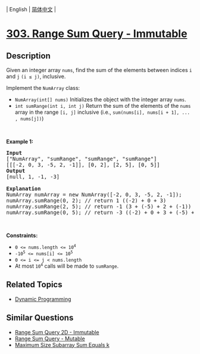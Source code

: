 
| English | [简体中文](README.md) |

# [303. Range Sum Query - Immutable](https://leetcode-cn.com/problems/range-sum-query-immutable/)

## Description

<p>Given an integer array <code>nums</code>, find the sum of the elements between indices <code>i</code> and <code>j</code> <code>(i &le; j)</code>, inclusive.</p>

<p>Implement the&nbsp;<code>NumArray</code> class:</p>

<ul>
	<li><code>NumArray(int[] nums)</code> Initializes the object with the integer array <code>nums</code>.</li>
	<li><code>int sumRange(int i, int j)</code> Return the sum of the elements of the <code>nums</code> array in the range <code>[i, j]</code> inclusive (i.e., <code>sum(nums[i], nums[i + 1], ... , nums[j])</code>)</li>
</ul>

<p>&nbsp;</p>
<p><strong>Example 1:</strong></p>

<pre>
<strong>Input</strong>
[&quot;NumArray&quot;, &quot;sumRange&quot;, &quot;sumRange&quot;, &quot;sumRange&quot;]
[[[-2, 0, 3, -5, 2, -1]], [0, 2], [2, 5], [0, 5]]
<strong>Output</strong>
[null, 1, -1, -3]

<strong>Explanation</strong>
NumArray numArray = new NumArray([-2, 0, 3, -5, 2, -1]);
numArray.sumRange(0, 2); // return 1 ((-2) + 0 + 3)
numArray.sumRange(2, 5); // return -1 (3 + (-5) + 2 + (-1)) 
numArray.sumRange(0, 5); // return -3 ((-2) + 0 + 3 + (-5) + 2 + (-1))
</pre>

<p>&nbsp;</p>
<p><strong>Constraints:</strong></p>

<ul>
	<li><code>0 &lt;= nums.length &lt;= 10<sup>4</sup></code></li>
	<li><code>-10<sup>5</sup>&nbsp;&lt;= nums[i] &lt;=&nbsp;10<sup>5</sup></code></li>
	<li><code>0 &lt;= i &lt;= j &lt; nums.length</code></li>
	<li>At most <code>10<sup>4</sup></code> calls will be made to <code>sumRange</code>.</li>
</ul>


## Related Topics

- [Dynamic Programming](https://leetcode-cn.com/tag/dynamic-programming)

## Similar Questions

- [Range Sum Query 2D - Immutable](../range-sum-query-2d-immutable/README_EN.md)
- [Range Sum Query - Mutable](../range-sum-query-mutable/README_EN.md)
- [Maximum Size Subarray Sum Equals k](../maximum-size-subarray-sum-equals-k/README_EN.md)
